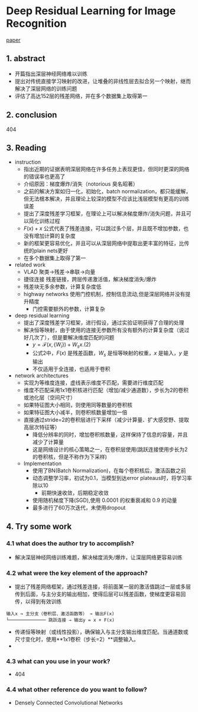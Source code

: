 # Deep Residual Learning for Image Recognition

[paper](https://arxiv.org/abs/1512.03385)

## 1. abstract
- 开篇指出深层神经网络难以训练
- 提出对传统直接学习映射的改进，让堆叠的非线性层去拟合另一个映射，继而解决了深层网络的训练问题
- 评估了高达152层的残差网络，并在多个数据集上取得第一

## 2. conclusion
404

## 3. Reading
- instruction
  - 指出近期的证据表明深层网络在许多任务上表现更佳，但同时更深的网络的错误率也更高了
  - 介绍原因：梯度爆炸/消失（notorious 臭名昭著）
  - 之前的解决方案如归一化，初始化，batch normalization，都只能缓解，但无法根本解决，并且理论上较深的模型不应该比浅层模型有更高的训练误差
  - 提出了深度残差学习框架，在理论上可以解决梯度爆炸/消失问题，并且可以简化训练过程
  - $F(x) + x$ 公式代表了残差连接，可以跳过多个层，并且既不增加参数，也没有增加计算的复杂度
  - 新的框架更容易优化，并且可以从深层网络中提取出更丰富的特征，比传统的plain nets更好
  - 在多个数据集上取得了第一
- related work
  - VLAD 聚类->残差->串联->向量
  - 捷径连接 残差链接，跨层传递激活值，解决梯度消失/爆炸
  - 残差块无多余参数，计算复杂度低
  - highway networks 使用门控机制，控制信息流动,但是深层网络并没有提升精度
    - 门控需要额外的参数，计算复杂
- deep residual learning
  - 提出了深度残差学习框架，进行假设，通过实验证明获得了合理的处理
  - 解决恒等映射，由于使用的连接无参数所有没有额外的计算复杂度（说过好几次了），但是要解决维度匹配的问题
    - $y=\mathcal{F}\left(x,\left\{W_{i}\right\}\right)+W_{s} x . (2)$
    - 公式2中，$F(x)$ 是残差函数，$W_s$ 是恒等映射的权重，$x$ 是输入，$y$ 是输出
    - 不仅适用于全连接，也适用于卷积
- network architectures
  - 实现为等维度连接，虚线表示维度不匹配，需要进行维度匹配
  - 维度不匹配采用1x1卷积核进行匹配（增加/减少通道数），步长为2的卷积或池化层（空间尺寸）
  - 如果特征图大小相同，则使用同等数量的卷积核
  - 如果特征图大小减半，则卷积核数量增加一倍
  - 直接通过stride=2的卷积层进行下采样（减少计算量、扩大感受野、提取高层次特征等）
    - 降低分辨率的同时，增加卷积核数量，这样保持了信息的容量，并且减少了计算量
    - 这是网络设计的核心策略之一，在卷积层使用(跳跃连接使用步长为2的卷积核，但是不称作为下采样)
  - Implementation
    - 使用了BN(Batch Normalization)，在每个卷积核后，激活函数之前
    - 动态调整学习率，初试为0.1，当模型到达error plateaus时，将学习率除以10
      - 前期快速收敛，后期稳定收敛
    - 使用随机梯度下降(SGD),使用 0.0001 的权重衰减和 0.9 的动量
    - 最多进行了60万次迭代，未使用dropout

## 4. Try some work
### 4.1 what does the author try to accomplish?
- 解决深层神经网络训练难题，解决梯度消失/爆炸，让深层网络更容易训练
### 4.2 what were the key element of the approach?
- 提出了残差网络框架，通过残差连接，将前面某一层的激活值跳过一层或多层传到后面，与主分支的输出相加，使得后层可以残差函数，使梯度更容易回传，以得到有效训练
```text
输入x → 主分支（卷积层、激活函数等） → 输出F(x)  
└────────────── 跳跃连接 → 输出y = x + F(x)
```
- 传递恒等映射（或线性投影），确保输入与主分支输出维度匹配。当通道数或尺寸变化时，使用**1x1卷积（步长=2）**调整输入。
- 
### 4.3 what can you use in your work?
- 404
### 4.4 what other reference do you want to follow?
- Densely Connected Convolutional Networks